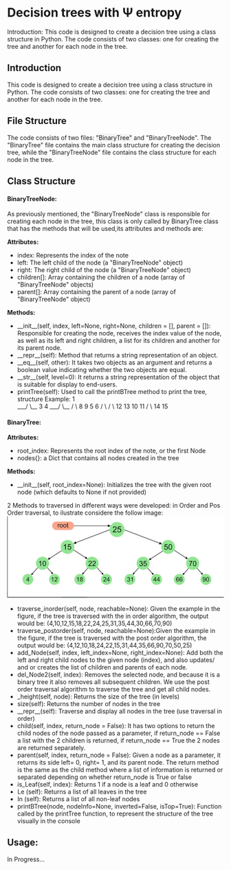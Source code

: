 <h1>Decision trees with &#x3A8 entropy</h1>

Introduction:
This code is designed to create a decision tree using a class structure in Python. The code consists of two classes: one for creating the tree and another for each node in the tree.
<h2>Introduction</h2>

<p>This code is designed to create a decision tree using a class structure in Python. The code consists of two classes: one for creating the tree and another for each node in the tree.</p>

<h2>File Structure</h2>

<p>The code consists of two files: <span style="background-color: #f2f2f2">"BinaryTree"</span> and "BinaryTreeNode". The "BinaryTree" file contains the main class structure for creating the decision tree, while the "BinaryTreeNode" file contains the class structure for each node in the tree.</p>

<h2>Class Structure</h2>

<h4>BinaryTreeNode:</h4>

As previously mentioned, the "BinaryTreeNode" class is responsible for creating each node in the tree, this class is only called by BinaryTree class that has the methods that will be used,its attributes and methods are: 


<p><strong>Attributes:</strong></p>
<ul>
    <li>index: Represents the index of the note</li>
    <li>left: The left child of the node (a "BinaryTreeNode" object)</li>
    <li>right: The right child of the node (a "BinaryTreeNode" object)</li>
    <li>children[]: Array containing the children of a node (array of "BinaryTreeNode" objects)</li>
    <li>parent[]: Array containing the parent of a node (array of "BinaryTreeNode" object)</li>
</ul>


<p><strong>Methods:</strong></p>
<ul>
 <li>__init__(self, index, left=None, right=None, children = [], parent = []): Responsible for creating the node, receives the index value of the node, as well as its left and right children, a list for its children and another for its parent node.</li>

<li>__repr__(self): Method that returns a string representation of an object. </li>

<li>__eq__(self, other): It takes two objects as an argument and returns a boolean value indicating whether the two objects are equal.</li>

<li>__str__(self, level=0):  It returns a string representation of the object that is suitable for display to end-users.</li>
         
<li>printTree(self): Used to call the printBTree method to print the tree, structure Example:   1</li>
                                                                                            ___/ \__
                                                                                           3        4
                                                                                       ___/ \__    / \
                                                                                      8        9  5   6
                                                                                     / \      / \
                                                                                    12   13  10   11
                                                                                            /  \
                                                                                           14    15
</ul>

<h4>BinaryTree:</h4>

<p><strong>Attributes:</strong></p>
<ul>
    <li>root_index: Represents the root index of the note, or the first Node</li>
    <li>nodes{}: a Dict that contains all nodes created in the tree</li>
    
</ul>

<p><strong>Methods:</strong></p>
<ul>
<li>__init__(self, root_index=None): Initializes the tree with the given root node (which defaults to None if not provided)</li>
</ul>
2 Methods to traversed in different ways were developed: in Order and Pos Order traversal, to ilustrate considere the follow image:

<img src="tree.png">

<ul>
    <li>traverse_inorder(self, node, reachable=None): Given the example in the figure, if the tree is traversed with the in order algorithm, the output would be: (4,10,12,15,18,22,24,25,31,35,44,30,66,70,90)</li>
    <li> traverse_postorder(self, node, reachable=None):Given the example in the figure, if the tree is traversed with the post order algorithm, the output would be: (4,12,10,18,24,22,15,31,44,35,66,90,70,50,25)</li>
    <li>add_Node(self, index, left_index=None, right_index=None): Add both the left and right child nodes to the given node (index), and also updates/ and or creates the list of children and parents of each node.</li>
    <li>del_Node2(self, index): Removes the selected node, and because it is a binary tree it also removes all subsequent children. We use the post order traversal algorithm to traverse the tree and get all child nodes.</li>
    <li>_height(self, node): Returns the size of the tree (in levels)</li>
    <li>size(self): Returns the number of nodes in the tree</li>
    <li>__repr__(self):   Traverse and display all nodes in the tree (use traversal in order)</li>
    <li>child(self, index, return_node = False): It has two options to return the child nodes of the node passed as a parameter, if return_node == False a list with the 2 children is returned, if return_node == True the 2 nodes are returned separately.</li>
    <li>parent(self, index, return_node = False): Given a node as a parameter, it returns its side left= 0, right= 1, and its parent node. The return method is the same as the child method where a list of information is returned or separated depending on whether return_node is True or false</li>
    <li>is_Leaf(self, index): Returns 1 if a node is a leaf and 0 otherwise</li>
    <li>Le (self): Returns a list of all leaves in the tree</li>
    <li>In (self): Returns a list of all non-leaf nodes</li>
    <li>printBTree(node, nodeInfo=None, inverted=False, isTop=True): Function called by the printTree function, to represent the structure of the tree visually in the console</li>

</ul>
<h2>Usage: </h2>

<p>In Progress...</p>



